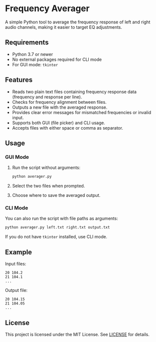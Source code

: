 # Frequency Averager

A simple Python tool to average the frequency response of left and right audio channels, making it easier to target EQ adjustments.

## Requirements

- Python 3.7 or newer
- No external packages required for CLI mode
- For GUI mode: `tkinter`

## Features

- Reads two plain text files containing frequency response data (frequency and response per line).
- Checks for frequency alignment between files.
- Outputs a new file with the averaged response.
- Provides clear error messages for mismatched frequencies or invalid input.
- Supports both GUI (file picker) and CLI usage.
- Accepts files with either space or comma as separator.

## Usage

### GUI Mode

1. Run the script without arguments:

    ```sh
    python averager.py
    ```

2. Select the two files when prompted.
3. Choose where to save the averaged output.

### CLI Mode

You can also run the script with file paths as arguments:

```sh
python averager.py left.txt right.txt output.txt
```

If you do not have `tkinter` installed, use CLI mode.

## Example

Input files:
```
20 104.2
21 104.1
...
```

Output file:
```
20 104.15
21 104.05
...
```

## License

This project is licensed under the MIT License. See [LICENSE](LICENSE) for details.

